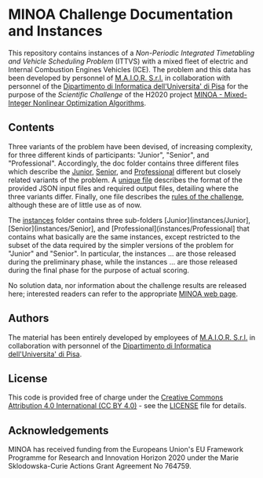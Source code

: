 # MINOA Challenge Documentation and Instances

This repository contains instances of a *Non-Periodic Integrated
Timetabling and Vehicle Scheduling Problem* (ITTVS) with a mixed
fleet of electric and Internal Combustion Engines Vehicles (ICE).
The problem and this data has been developed by personnel of
[M.A.I.O.R. S.r.l.](https://www.maior.it) in collaboration with
personnel of the [Dipartimento di Informatica dell'Universita'
di Pisa](https://www.di.unipi.it) for the purpose of the
*Scientific Challenge* of the H2020 project
[MINOA - Mixed-Integer Nonlinear Optimization Algorithms](https://minoa-itn.fau.de).


## Contents

Three variants of the problem have been devised, of increasing
complexity, for three different kinds of participants: "Junior",
"Senior", and "Professional". Accordingly, the doc folder contains
three different files which describe the [Junior](doc/Problem\_Description\_Junior.pdf), [Senior](doc/Problem\_Description\_Senior.pdf), and
[Professional](doc/Problem\_Description\_Professional.pdf)
different but closely related variants of the problem. A
[unique file](doc/Input\_Output\_format\_description.pdf) describes the
format of the provided JSON input files and required output files,
detailing where the three variants differ. Finally, one file describes
the [rules of the challenge](doc/MINOA\_Challenge\_Rules.pdf),
although these are of little use as of now.

The [instances](instances) folder contains three sub-folders
[Junior](instances/Junior], [Senior](instances/Senior], and
[Professional](instances/Professional] that contains what basically
are the same instances, except restricted to the subset of the data
required by the simpler versions of the problem for "Junior" and
"Senior". In particular, the instances ... are those released during the
preliminary phase, while the instances ... are those released during
the final phase for the purpose of actual scoring.

No solution data, nor information about the challenge results are
released here; interested readers can refer to the appropriate
[MINOA web page](https://minoa-itn.fau.de/?page_id=921).


## Authors

The material has been entirely developed by employees of
[M.A.I.O.R. S.r.l.](https://www.maior.it) in collaboration with
personnel of the [Dipartimento di Informatica dell'Universita'
di Pisa](https://www.di.unipi.it).


## License

This code is provided free of charge under the [Creative Commons
Attribution 4.0 International (CC BY 4.0)](https://creativecommons.org/licenses/by/4.0/) -
see the [LICENSE](LICENSE) file for details.


## Acknowledgements

MINOA has received funding from the Europeans Union's EU Framework
Programme for Research and Innovation Horizon 2020 under the Marie
Sklodowska-Curie Actions Grant Agreement No 764759.
